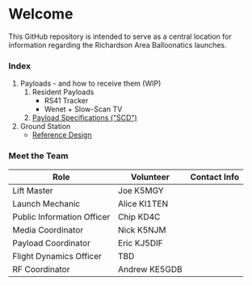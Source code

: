 # Welcome

This GitHub repository is intended to serve as a central location for information regarding the Richardson Area Balloonatics launches.

### Index

1. Payloads - and how to receive them (WIP)
    1. Resident Payloads
        * RS41 Tracker
        * Wenet + Slow-Scan TV
    2. [Payload Specifications ("SCD")](docs/payload_scd.md)
2. Ground Station
    * [Reference Design](ground_station/README.md)

### Meet the Team 

|Role|Volunteer|Contact Info|
|--|--|--|
|Lift Master|Joe K5MGY||
|Launch Mechanic|Alice KI1TEN||
|Public Information Officer|Chip KD4C||
|Media Coordinator|Nick K5NJM||
|Payload Coordinator|Eric KJ5DIF||
|Flight Dynamics Officer|TBD||
|RF Coordinator|Andrew KE5GDB||